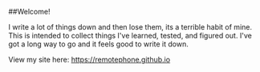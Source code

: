 ##Welcome!

I write a lot of things down and then lose them,  its a terrible habit of mine. This is intended to collect things I've learned, tested, and figured out. I've got a long way to go and it feels good to write it down. 

View my site here:
https://remotephone.github.io
